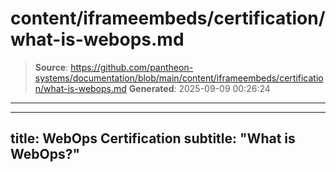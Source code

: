 # content/iframeembeds/certification/what-is-webops.md

> **Source**: https://github.com/pantheon-systems/documentation/blob/main/content/iframeembeds/certification/what-is-webops.md
> **Generated**: 2025-09-09 00:26:24

---

---
title: WebOps Certification
subtitle: "What is WebOps?"
---

<Partial file="certification-guide/what-is-webops.md" />
